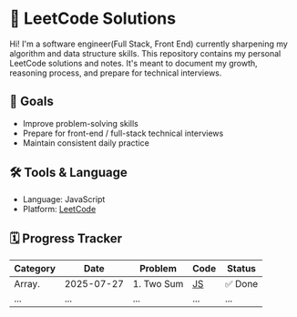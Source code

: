 # 🚀 LeetCode Solutions

Hi! I'm a software engineer(Full Stack, Front End) currently sharpening my algorithm and data structure skills. This repository contains my personal LeetCode solutions and notes. It's meant to document my growth, reasoning process, and prepare for technical interviews.

## 🧠 Goals

- Improve problem-solving skills
- Prepare for front-end / full-stack technical interviews
- Maintain consistent daily practice

## 🛠️ Tools & Language

- Language: JavaScript
- Platform: [LeetCode](https://leetcode.com/)

## 🗓️ Progress Tracker

| Category    | Date       | Problem          | Code      | Status        |
|-------------|----------- |------------------|-----------|---------------|
| Array.      | 2025-07-27 | 1. Two Sum       |[JS](./Arrays/two-sum.js)| ✅ Done |
| ...         | ...        | ...              | ...       | ...         | ...|
